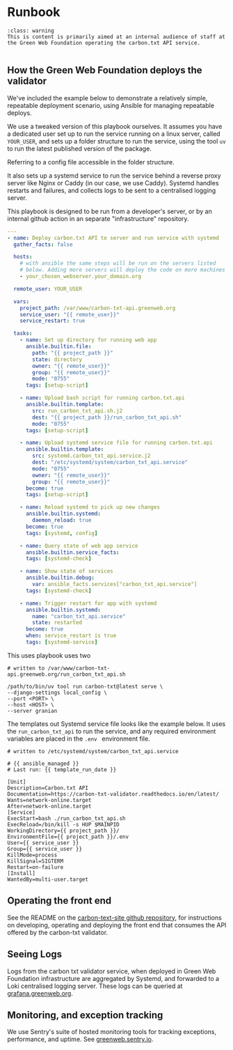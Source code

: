 # Runbook

```{admonition} Warning
:class: warning
This is content is primarily aimed at an internal audience of staff at the Green Web Foundation operating the carbon.txt API service.


```


## How the Green Web Foundation deploys the validator


We've included the example below to demonstrate a relatively simple, repeatable deployment scenario, using Ansible for managing repeatable deploys.

We use a tweaked version of this playbook ourselves. It assumes you have a dedicated user set up to run the service running on a linux server, called `YOUR_USER`, and sets up a folder structure to run the service, using the tool `uv` to run the latest published version of the package.

Referring to a config file accessible in the folder structure.

It also sets up a systemd service to run the service behind a reverse proxy server like Nginx or Caddy (in our case, we use Caddy). Systemd handles restarts and failures, and collects logs to be sent to a centralised logging server.

This playbook is designed to be run from a developer's server, or by an internal github action in an separate "infrastructure" repository.


```yaml
---
- name: Deploy carbon.txt API to server and run service with systemd
  gather_facts: false

  hosts:
    # with ansible the same steps will be run on the servers listed
    # below. Adding more servers will deploy the code on more machines
    - your_chosen_webserver.your_domain.org

  remote_user: YOUR_USER

  vars:
    project_path: /var/www/carbon-txt-api.greenweb.org
    service_user: "{{ remote_user}}"
    service_restart: true

  tasks:
    - name: Set up directory for running web app
      ansible.builtin.file:
        path: "{{ project_path }}"
        state: directory
        owner: "{{ remote_user}}"
        group: "{{ remote_user}}"
        mode: "0755"
      tags: [setup-script]

    - name: Upload bash script for running carbon.txt.api
      ansible.builtin.template:
        src: run_carbon_txt_api.sh.j2
        dest: "{{ project_path }}/run_carbon_txt_api.sh"
        mode: "0755"
      tags: [setup-script]

    - name: Upload systemd service file for running carbon.txt.api
      ansible.builtin.template:
        src: systemd.carbon_txt_api.service.j2
        dest: "/etc/systemd/system/carbon_txt_api.service"
        mode: "0755"
        owner: "{{ remote_user}}"
        group: "{{ remote_user}}"
      become: true
      tags: [setup-script]

    - name: Reload systemd to pick up new changes
      ansible.builtin.systemd:
        daemon_reload: true
      become: true
      tags: [systemd, config]

    - name: Query state of web app service
      ansible.builtin.service_facts:
      tags: [systemd-check]

    - name: Show state of services
      ansible.builtin.debug:
        var: ansible_facts.services["carbon_txt_api.service"]
      tags: [systemd-check]

    - name: Trigger restart for app with systemd
      ansible.builtin.systemd:
        name: "carbon_txt_api.service"
        state: restarted
      become: true
      when: service_restart is true
      tags: [systemd-service]
```

This uses playbook uses two

```shell
# written to /var/www/carbon-txt-api.greenweb.org/run_carbon_txt_api.sh

/path/to/bin/uv tool run carbon-txt@latest serve \
--django-settings local_config \
--port <PORT> \
--host <HOST> \
--server granian

```

The templates out Systemd service file looks like the example below. It uses the `run_carbon_txt_api` to run the service, and any required environment variables are placed in the `.env ` environment file.

```shell
# written to /etc/systemd/system/carbon_txt_api.service

# {{ ansible_managed }}
# Last run: {{ template_run_date }}

[Unit]
Description=Carbon.txt API
Documentation=https://carbon-txt-validator.readthedocs.io/en/latest/
Wants=network-online.target
After=network-online.target
[Service]
ExecStart=bash ./run_carbon_txt_api.sh
ExecReload=/bin/kill -s HUP $MAINPID
WorkingDirectory={{ project_path }}/
EnvironmentFile={{ project_path }}/.env
User={{ service_user }}
Group={{ service_user }}
KillMode=process
KillSignal=SIGTERM
Restart=on-failure
[Install]
WantedBy=multi-user.target

```

## Operating the front end

See the README on the [carbon-text-site github repository](https://github.com/thegreenwebfoundation/carbon-txt-site), for instructions on developing, operating and deploying the front end that consumes the API offered by the carbon-txt validator.


## Seeing Logs

Logs from the carbon txt validator service, when deployed in Green Web Foundation infrastructure are aggregated by Systemd, and forwarded to a Loki centralised logging server. These logs can be queried at [grafana.greenweb.org](https://grafana.greenweb.org).

## Monitoring, and exception tracking

We use Sentry's suite of hosted monitoring tools for tracking exceptions, performance, and uptime. See [greenweb.sentry.io](https://greenweb.sentry.io/).
